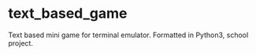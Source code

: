 # text_based_game
Text based mini game for terminal emulator. Formatted in Python3, school project. 
